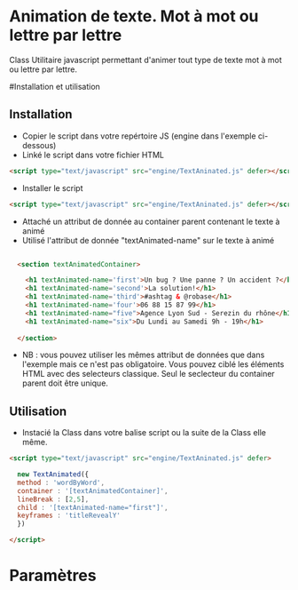 # Animation de texte. Mot à mot ou lettre par lettre

Class Utilitaire javascript permettant d'animer tout type de texte mot à mot ou lettre par lettre.

#Installation et utilisation

## Installation

- Copier le script dans votre repértoire JS (engine dans l'exemple ci-dessous)
- Linké le script dans votre fichier HTML

```HTML
<script type="text/javascript" src="engine/TextAninated.js" defer></script>
```

- Installer le script

```HTML
<script type="text/javascript" src="engine/TextAninated.js" defer></script>

```

- Attaché un attribut de donnée au container parent contenant le texte à animé
- Utilisé l'attribut de donnée "textAnimated-name" sur le texte à animé

```HTML

  <section textAnimatedContainer>

    <h1 textAnimated-name='first'>Un bug ? Une panne ? Un accident ?</h1>
    <h1 textAnimated-name='second'>La solution!</h1>
    <h1 textAnimated-name='third'>#ashtag & @robase</h1>
    <h1 textAnimated-name='four'>06 88 15 87 99</h1>
    <h1 textAnimated-name="five">Agence Lyon Sud - Serezin du rhône</h1>
    <h1 textAnimated-name="six">Du Lundi au Samedi 9h - 19h</h1>
 
  </section>

```

- NB : vous pouvez utiliser les mêmes attribut de données que dans l'exemple mais ce n'est pas obligatoire. Vous pouvez ciblé les éléments HTML avec des selecteurs classique. Seul le seclecteur du container parent doit être unique.

## Utilisation

- Instacié la Class dans votre balise script ou la suite de la Class elle même.

```HTML
<script type="text/javascript" src="engine/TextAninated.js" defer>

  new TextAnimated({
  method : 'wordByWord',
  container : '[textAnimatedContainer]',
  lineBreak : [2,5],
  child : '[textAnimated-name="first"]',
  keyframes : 'titleRevealY'
  })

</script>

```

# Paramètres

